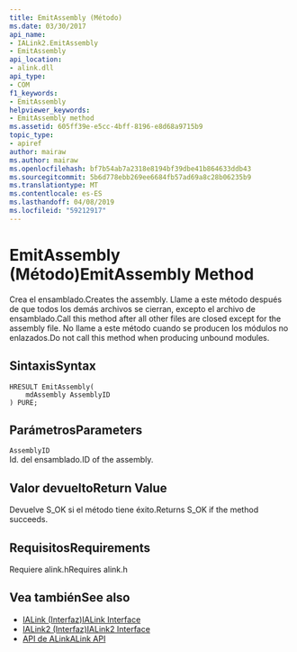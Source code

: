 ```yaml
---
title: EmitAssembly (Método)
ms.date: 03/30/2017
api_name:
- IALink2.EmitAssembly
- EmitAssembly
api_location:
- alink.dll
api_type:
- COM
f1_keywords:
- EmitAssembly
helpviewer_keywords:
- EmitAssembly method
ms.assetid: 605ff39e-e5cc-4bff-8196-e8d68a9715b9
topic_type:
- apiref
author: mairaw
ms.author: mairaw
ms.openlocfilehash: bf7b54ab7a2318e8194bf39dbe41b864633ddb43
ms.sourcegitcommit: 5b6d778ebb269ee6684fb57ad69a8c28b06235b9
ms.translationtype: MT
ms.contentlocale: es-ES
ms.lasthandoff: 04/08/2019
ms.locfileid: "59212917"
---
```

# <a name="emitassembly-method"></a><span data-ttu-id="19af9-102">EmitAssembly (Método)</span><span class="sxs-lookup"><span data-stu-id="19af9-102">EmitAssembly Method</span></span>
<span data-ttu-id="19af9-103">Crea el ensamblado.</span><span class="sxs-lookup"><span data-stu-id="19af9-103">Creates the assembly.</span></span> <span data-ttu-id="19af9-104">Llame a este método después de que todos los demás archivos se cierran, excepto el archivo de ensamblado.</span><span class="sxs-lookup"><span data-stu-id="19af9-104">Call this method after all other files are closed except for the assembly file.</span></span> <span data-ttu-id="19af9-105">No llame a este método cuando se producen los módulos no enlazados.</span><span class="sxs-lookup"><span data-stu-id="19af9-105">Do not call this method when producing unbound modules.</span></span>  
  
## <a name="syntax"></a><span data-ttu-id="19af9-106">Sintaxis</span><span class="sxs-lookup"><span data-stu-id="19af9-106">Syntax</span></span>  
  
```  
HRESULT EmitAssembly(  
    mdAssembly AssemblyID  
) PURE;  
```  
  
## <a name="parameters"></a><span data-ttu-id="19af9-107">Parámetros</span><span class="sxs-lookup"><span data-stu-id="19af9-107">Parameters</span></span>  
 `AssemblyID`  
 <span data-ttu-id="19af9-108">Id. del ensamblado.</span><span class="sxs-lookup"><span data-stu-id="19af9-108">ID of the assembly.</span></span>  
  
## <a name="return-value"></a><span data-ttu-id="19af9-109">Valor devuelto</span><span class="sxs-lookup"><span data-stu-id="19af9-109">Return Value</span></span>  
 <span data-ttu-id="19af9-110">Devuelve S_OK si el método tiene éxito.</span><span class="sxs-lookup"><span data-stu-id="19af9-110">Returns S_OK if the method succeeds.</span></span>  
  
## <a name="requirements"></a><span data-ttu-id="19af9-111">Requisitos</span><span class="sxs-lookup"><span data-stu-id="19af9-111">Requirements</span></span>  
 <span data-ttu-id="19af9-112">Requiere alink.h</span><span class="sxs-lookup"><span data-stu-id="19af9-112">Requires alink.h</span></span>  
  
## <a name="see-also"></a><span data-ttu-id="19af9-113">Vea también</span><span class="sxs-lookup"><span data-stu-id="19af9-113">See also</span></span>

- [<span data-ttu-id="19af9-114">IALink (Interfaz)</span><span class="sxs-lookup"><span data-stu-id="19af9-114">IALink Interface</span></span>](../../../../docs/framework/unmanaged-api/alink/ialink-interface.md)
- [<span data-ttu-id="19af9-115">IALink2 (Interfaz)</span><span class="sxs-lookup"><span data-stu-id="19af9-115">IALink2 Interface</span></span>](../../../../docs/framework/unmanaged-api/alink/ialink2-interface.md)
- [<span data-ttu-id="19af9-116">API de ALink</span><span class="sxs-lookup"><span data-stu-id="19af9-116">ALink API</span></span>](../../../../docs/framework/unmanaged-api/alink/index.md)
